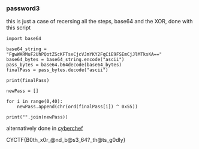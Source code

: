 ### password3 

this is just a case of recersing all the steps, base64 and the XOR, done with this script

```
import base64

base64_string = "FgwWARMuF2UhPQotZScKFTsxCjcVJmYKY2FqCiE9FSEmCjJlMTksKA=="
base64_bytes = base64_string.encode("ascii")
pass_bytes = base64.b64decode(base64_bytes)
finalPass = pass_bytes.decode("ascii")

print(finalPass)

newPass = []

for i in range(0,40):
    newPass.append(chr(ord(finalPass[i]) ^ 0x55))

print("".join(newPass))
```

alternatively done in [cyberchef](https://gchq.github.io/CyberChef/#recipe=From_Base64('A-Za-z0-9%2B/%3D',true)XOR(%7B'option':'Hex','string':'0x55'%7D,'Standard',false)&input=Rmd3V0FSTXVGMlVoUFFvdFpTY0tGVHN4Q2pjVkptWUtZMkZxQ2lFOUZTRW1DakpsTVRrc0tBPT0)

CYCTF{B0th_x0r_@nd_b@s3_64?_th@ts_g0dly}